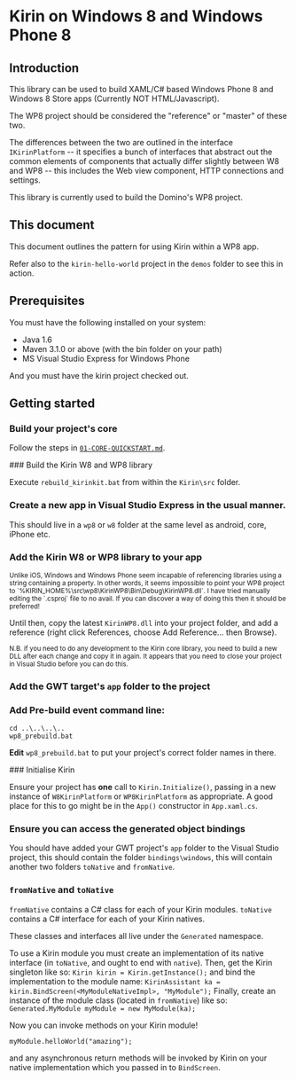 # Kirin on Windows 8 and Windows Phone 8

## Introduction

This library can be used to build XAML/C# based Windows Phone 8 and Windows 8 Store apps 
(Currently NOT HTML/Javascript).

The WP8 project should be considered the "reference" or "master" of these two.

The differences between the two are outlined in the interface `IKirinPlatform` -- 
it specifies a bunch of interfaces that abstract out the common elements of
components that actually differ slightly between W8 and WP8 -- this includes the 
Web view component, HTTP connections and settings.

This library is currently used to build the Domino's WP8 project.

## This document
This document outlines the pattern for using Kirin within a WP8 app.

Refer also to the `kirin-hello-world` project in the `demos` folder to see this in action.

## Prerequisites
You must have the following installed on your system:

* Java 1.6
* Maven 3.1.0 or above (with the bin folder on your path)
* MS Visual Studio Express for Windows Phone

And you must have the kirin project checked out.

## Getting started

### Build your project's core

Follow the steps in [`01-CORE-QUICKSTART.md`](01-CORE-QUICKSTART.md).

### Build the Kirin W8 and WP8 library 

Execute `rebuild_kirinkit.bat` from within the `Kirin\src` folder.

### Create a new app in Visual Studio Express in the usual manner.

This should live in a `wp8` or `w8` folder at the same level as android, core, iPhone etc.

### Add the Kirin W8 or WP8 library to your app

<sub>
Unlike iOS, Windows and Windows Phone seem incapable of referencing libraries using a 
string containing a property.  In other words, it seems impossible to point your WP8 
project to `%KIRIN_HOME%\src\wp8\KirinWP8\Bin\Debug\KirinWP8.dll`.  I have tried manually
editing the `.csproj` file to no avail.  If you can discover a way of doing this then it 
should be preferred!
</sub>

Until then, copy the latest `KirinWP8.dll` into your project folder, and add a reference 
(right click References, choose Add Reference... then Browse).

<sub>
N.B. if you need to do any development to the Kirin core library, you need to build a new
DLL after each change and copy it in again.  It appears that you need to close your 
project in Visual Studio before you can do this.
</sub>

### Add the GWT target's `app` folder to the project

### Add Pre-build event command line:

    cd ..\..\..\..
    wp8_prebuild.bat

**Edit** `wp8_prebuild.bat` to put your project's 
correct folder names in there.

### Initialise Kirin

Ensure your project has **one** call to `Kirin.Initialize()`, passing in a new instance of
`W8KirinPlatform` or `WP8KirinPlatform` as appropriate.  A good place for this to go
might be in the `App()` constructor in `App.xaml.cs`.

### Ensure you can access the generated object bindings

You should have added your GWT project's `app` folder to the Visual Studio project, this 
should contain the folder `bindings\windows`, this will contain another two folders 
`toNative` and `fromNative`.  

### `fromNative` and `toNative`

`fromNative` contains a C# class for each of your Kirin modules.
`toNative` contains a C# interface for each of your Kirin natives.

These classes and interfaces all live under the `Generated` namespace.

To use a Kirin module you must create an implementation of its native interface (in 
`toNative`, and ought to end with `native`).
Then, get the Kirin singleton like so:
`Kirin kirin = Kirin.getInstance();`
and bind the implementation to the module name:
`KirinAssistant ka = kirin.BindScreen(<MyModuleNativeImpl>, "MyModule");`
Finally, create an instance of the module class (located in `fromNative`) like so:
`Generated.MyModule myModule = new MyModule(ka);`

Now you can invoke methods on your Kirin module!

`myModule.helloWorld("amazing");`

and any asynchronous return methods will be invoked by Kirin on your native implementation
which you passed in to `BindScreen`.